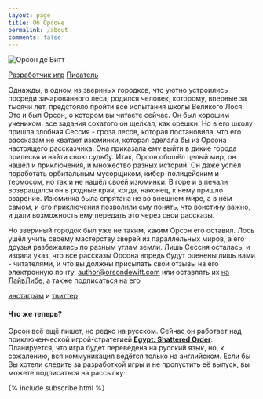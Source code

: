 ```yaml
---
layout: page
title: Об Орсоне
permalink: /about
comments: false
---
```


<div class="row justify-content-center">
<div class="col-md-4 col-lg-3 pt-2">
<div class="sticky-top sticky-top-80 text-sm-right text-center">
<p class="text-center text-md-right"><img class="shadow" src="{{site.baseurl}}/assets/images/orson.jpg" alt="Орсон де Витт" /></p>
<p class="text-center text-xl-right"><a target="_blank" href="https://egypt.orcinusgames.com/" class="btn btn-danger mb-1">Разработчик игр</a> <a href="/" class="btn btn-warning mb-1">Писатель</a></p>
</div>
</div>
<div class="col-md-8 col-lg-6 pr-5">
<p>Однажды, в одном из звериных городков, что уютно устроились посреди зачарованного леса, родился человек, которому, впервые за тысячи лет, предстояло пройти все испытания школы Великого Лося. Это и был Орсон, о котором вы читаете сейчас. Он был хорошим учеником: все задания сохатого он щелкал, как орешки. Но в его школу пришла злобная Сессия - гроза лесов, которая постановила, что его рассказам не хватает изюминки, которая сделала бы из Орсона настоящего рассказчика. Она приказала ему выйти в дикие города прилесья и найти свою судьбу. Итак, Орсон обошёл целый мир; он нашёл и приключения, и множество разных историй. Он даже успел поработать орбитальным мусорщиком, кибер-полицейским и термосом, но так и не нашёл своей изюминки. В горе и в печали возвращался он в родные края, когда, наконец, к нему пришло озарение. Изюминка была спрятана не во внешнем мире, а в нём самом, и его приключения позволили ему понять, что воистину важно, и дали возможность ему передать это через свои рассказы.
</p><p>
Но звериный городок был уже не таким, каким Орсон его оставил. Лось ушёл учить своему мастерству зверей из параллельных миров, а его друзья разбежались по разным углам земли. Лишь Сессия осталась, и издала указ, что все рассказы Орсона впредь будут оценены лишь вами - читателями, и что вы должны присылать свои отзывы на его электронную почту, <a href="mailto:author@orsondewitt.com">author@orsondewitt.com</a> или оставлять их <a href="https://www.livelib.ru/author/853350-orson-de-vitt" target="_blank" alt="LiveLib" title="Лайвлиб">на ЛайвЛибе</a>, а также подписаться на его

<a href="http://instagram.com/OrsonDeWitt" target="_blank" alt="Instagram" title="Подписаться на Instagram">инстаграм</a> и
<a href="http://twitter.com/intent/follow?source=followbutton&var.." target="_blank" alt="Twitter" title="Twitter">твиттер</a>.
</p>

<h4>Что же теперь?</h4>
<p>Орсон всё ещё пишет, но редко на русском. Сейчас он работает над приключенческой игрой-стратегией <strong><a target="_blank" href="https://egypt.orcinusgames.com/" title="посетить веб-сайт">Egypt: Shattered Order</a></strong>. Планируется, что игра будет переведена на русский язык, но, к сожалению, вся коммуникация ведётся только на английском. Если бы Вы хотели следить за разработкой игры и не пропустить её выпуск, вы можете подписаться на рассылку:</p>
{% include subscribe.html %} 

